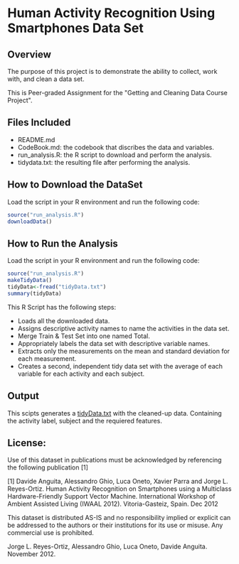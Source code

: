 # Human Activity Recognition Using Smartphones Data Set

## Overview
The purpose of this project is to demonstrate the ability to collect, work with, and clean a data set.

This is Peer-graded Assignment for the "Getting and Cleaning Data Course Project".

## Files Included
- README.md
- CodeBook.md: the codebook that discribes the data and variables.
- run_analysis.R: the R script to download and perform the analysis.
- tidydata.txt: the resulting file after performing the analysis.

## How to Download the DataSet
Load the script in your R environment and run the following code:
```R
source("run_analysis.R")
downloadData()
```

## How to Run the Analysis
Load the script in your R environment and run the following code:
```R
source("run_analysis.R")
makeTidyData()
tidyData<-fread("tidyData.txt")
summary(tidyData)
```
This R Script has the following steps:
- Loads all the downloaded data.
- Assigns descriptive activity names to name the activities in the data set.
- Merge Train & Test Set into one named Total.
- Appropriately labels the data set with descriptive variable names.
- Extracts only the measurements on the mean and standard deviation for each measurement.
- Creates a second, independent tidy data set with the average of each variable for each activity and each subject.

## Output
This scipts generates a [tidyData.txt](https://github.com/fotrino/Human-Activity-Recognition-Using-Smartphones-Data-Set/blob/master/tidyData.txt) with the cleaned-up data. Containing the activity label, subject and the requiered features.

## License:
Use of this dataset in publications must be acknowledged by referencing the following publication [1] 

[1] Davide Anguita, Alessandro Ghio, Luca Oneto, Xavier Parra and Jorge L. Reyes-Ortiz. Human Activity Recognition on Smartphones using a Multiclass Hardware-Friendly Support Vector Machine. International Workshop of Ambient Assisted Living (IWAAL 2012). Vitoria-Gasteiz, Spain. Dec 2012

This dataset is distributed AS-IS and no responsibility implied or explicit can be addressed to the authors or their institutions for its use or misuse. Any commercial use is prohibited.

Jorge L. Reyes-Ortiz, Alessandro Ghio, Luca Oneto, Davide Anguita. November 2012.
